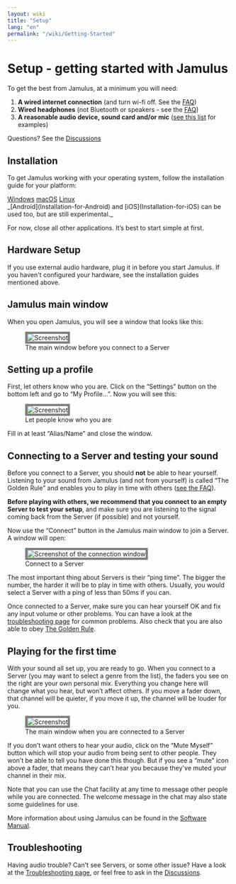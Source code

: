 ```yaml
---
layout: wiki
title: "Setup"
lang: "en"
permalink: "/wiki/Getting-Started"
---
```


# Setup - getting started with Jamulus

To get the best from Jamulus, at a minimum you will need:

1. **A wired internet connection** (and turn wi-fi off. See the [FAQ](/wiki/FAQ#why-shouldnt-i-use-wireless-equipment))
1. **Wired headphones** (not Bluetooth or speakers - see the [FAQ](/wiki/FAQ#why-shouldnt-i-use-wireless-equipment))
1. **A reasonable audio device, sound card and/or mic** ([see this list](/kb/2021/01/05/Jamulus-Sound-Devices.html) for examples)

Questions? See the [Discussions](https://github.com/jamulussoftware/jamulus/discussions)

## Installation

To get Jamulus working with your operating system, follow the installation guide for your platform:

<div class="fx-row fx-row-start-xs button-container">
    <a href="Installation-for-Windows" class="button fx-col-100-xs">Windows</a>
    <a href="Installation-for-Macintosh" class="button fx-col-100-xs">macOS</a>
    <a href= "Installation-for-Linux" class="button fx-col-100-xs">Linux</a>
</div>
_[Android](Installation-for-Android) and [iOS](Installation-for-iOS) can be used too, but are still experimental._

For now, close all other applications. It’s best to start simple at first.

## Hardware Setup

If you use external audio hardware, plug it in before you start Jamulus. If you haven't configured your hardware, see the installation guides mentioned above.

## Jamulus main window

When you open Jamulus, you will see a window that looks like this:

<figure>
  <img src="{% include img/en-screenshots/main-screen-default.inc %}" loading="lazy" alt="Screenshot" style="border: 5px solid grey;">
  <figcaption>The main window before you connect to a Server</figcaption>
</figure>


## Setting up a profile

First, let others know who you are. Click on the “Settings” button on the bottom left and go to “My Profile…”. Now you will see this:

<figure>
  <img src="{% include img/en-screenshots/settings-profile.inc %}" loading="lazy" alt="Screenshot" style="border: 5px solid grey;">
  <figcaption>Let people know who you are</figcaption>
</figure>


Fill in at least “Alias/Name” and close the window.

## Connecting to a Server and testing your sound

Before you connect to a Server, you should **not** be able to hear yourself.  Listening to your sound from Jamulus (and not from yourself) is called “The Golden Rule” and enables you to play in time with others ([see the FAQ](/wiki/FAQ#why-should-i-not-listen-to-my-own-signal)).

**Before playing with others, we recommend that you connect to an empty Server to test your setup**, and make sure you are listening to the signal coming back from the Server (if possible) and not yourself.

Now use the “Connect” button in the Jamulus main window to join a Server. A window will open:

<figure>
  <img src="{% include img/en-screenshots/connection-setup-window.inc %}" loading="lazy" alt="Screenshot of the connection window" style="border: 5px solid grey;">
  <figcaption>Connect to a Server</figcaption>
</figure>

The most important thing about Servers is their “ping time”. The bigger the number, the harder it will be to play in time with others. Usually, you would select a Server with a ping of less than 50ms if you can.

Once connected to a Server, make sure you can hear yourself OK and fix any input volume or other problems. You can have a look at the [troubleshooting page](/wiki/Client-Troubleshooting) for common problems. Also check that you are also able to obey [The Golden Rule](/wiki/Client-Troubleshooting#you-all-sound-ok-but-its-difficult-to-keep-together).

## Playing for the first time

With your sound all set up, you are ready to go. When you connect to a Server (you may want to select a genre from the list), the faders you see on the right are your own personal mix. Everything you change here will change what you hear, but won’t affect others. If you move a fader down, that channel will be quieter, if you move it up, the channel will be louder for you.

<figure>
  <img src="{% include img/en-screenshots/main-screen-medium.inc %}" loading="lazy" alt="Screenshot" style="border: 5px solid grey;">
  <figcaption>The main window when you are connected to a Server</figcaption>
</figure>

If you don’t want others to hear your audio, click on the “Mute Myself” button which will stop your audio from being sent to other people. They won’t be able to tell you have done this though. But if you see a “mute” icon above a fader, that means they can’t hear you because they've muted your channel in their mix.

Note that you can use the Chat facility at any time to message other people while you are connected. The welcome message in the chat may also state some guidelines for use.

More information about using Jamulus can be found in the [Software Manual](/wiki/Software-Manual).

## Troubleshooting

Having audio trouble? Can't see Servers, or some other issue? Have a look at the [Troubleshooting page](/wiki/Client-Troubleshooting), or feel free to ask in the [Discussions](https://github.com/jamulussoftware/jamulus/discussions).
